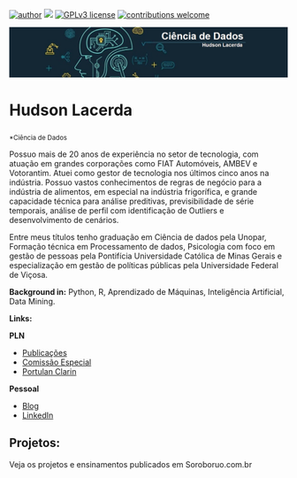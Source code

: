 [![author](https://img.shields.io/badge/author-hlacerdas-red.svg)](https://www.linkedin.com/in/hlacerdas) [![](https://img.shields.io/badge/python-3.7+-blue.svg)](https://www.python.org/downloads/release/python-365/) [![GPLv3 license](https://img.shields.io/badge/License-GPLv3-blue.svg)](http://perso.crans.org/besson/LICENSE.html) [![contributions welcome](https://img.shields.io/badge/contributions-welcome-brightgreen.svg?style=flat)](https://github.com/carlosfab/data_science/issues)

<p align="center">
  <img src="banner.png" >
</p>

# Hudson Lacerda
<sub>*Ciência de Dados</sub>

Possuo mais de 20 anos de experiência no setor de tecnologia, com atuação em grandes corporações como FIAT Automóveis, AMBEV e Votorantim. Atuei como gestor de tecnologia nos últimos cinco anos na indústria. Possuo vastos conhecimentos de regras de negócio para a indústria de alimentos, em especial na indústria frigorífica, e grande capacidade técnica para análise preditivas, previsibilidade de série temporais, análise de perfil com identificação de Outliers e desenvolvimento de cenários.

Entre meus títulos tenho graduação em  Ciência de dados pela Unopar, Formação técnica em Processamento de dados, Psicologia com foco em gestão de pessoas pela Pontifícia Universidade Católica de Minas Gerais e especialização em gestão de políticas públicas pela Universidade Federal de Viçosa.

**Background in:** Python, R, Aprendizado de Máquinas, Inteligência Artificial, Data Mining.

**Links:**

**PLN**
* [Publicações](https://aclanthology.org/)
* [Comissão Especial](https://sites.google.com/view/ce-pln)
* [Portulan Clarin](https://portulanclarin.net/workbench/)


**Pessoal**
* [Blog](http://soroboruo.com.br)
* [LinkedIn](https://www.linkedin.com/in/hudson-lacerda-dos-santos-733513a9/)


## Projetos:
Veja os projetos e ensinamentos publicados em Soroboruo.com.br



